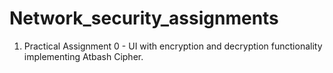 # Network_security_assignments

1. Practical Assignment 0 - 
UI with encryption and decryption functionality implementing Atbash Cipher.
